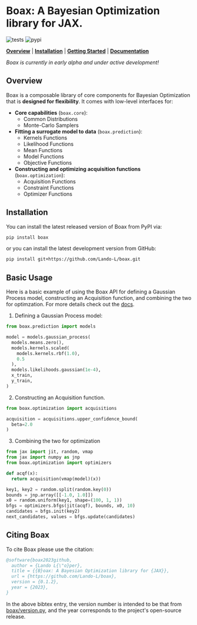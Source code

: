 # Boax: A Bayesian Optimization library for JAX.

![tests](https://github.com/Lando-L/boax/actions/workflows/tests.yml/badge.svg?branch=main)
![pypi](https://img.shields.io/pypi/v/boax)

[**Overview**](#overview)
| [**Installation**](#installation)
| [**Getting Started**](#getting-started)
| [**Documentation**](https://boax.readthedocs.io/en/latest/)

*Boax is currently in early alpha and under active development!*

## Overview

Boax is a composable library of core components for Bayesian Optimization that is **designed for flexibility**. It comes with low-level interfaces for:

* **Core capabilities** (`boax.core`):
  * Common Distributions
  * Monte-Carlo Samplers
* **Fitting a surrogate model to data** (`boax.prediction`):
  * Kernels Functions
  * Likelihood Functions
  * Mean Functions
  * Model Functions
  * Objective Functions
* **Constructing and optimizing acquisition functions** (`boax.optimization`):
  * Acquisition Functions
  * Constraint Functions
  * Optimizer Functions

## Installation

You can install the latest released version of Boax from PyPI via:

```sh
pip install boax
```

or you can install the latest development version from GitHub:

```sh
pip install git+https://github.com/Lando-L/boax.git
```

## Basic Usage

Here is a basic example of using the Boax API for defining a Gaussian Process model, constructing an Acquisition function, and combining the two for optimzation. For more details check out the [docs](https://boax.readthedocs.io/en/latest/).

1. Defining a Gaussian Process model:

```python
from boax.prediction import models

model = models.gaussian_process(
  models.means.zero(),
  models.kernels.scaled(
    models.kernels.rbf(1.0),
    0.5
  ),
  models.likelihoods.gaussian(1e-4),
  x_train,
  y_train,
)
```

2. Constructing an Acquisition function.

```python
from boax.optimization import acquisitions

acquisition = acquisitions.upper_confidence_bound(
  beta=2.0
)
```

3. Combining the two for optimization

```python
from jax import jit, random, vmap
from jax import numpy as jnp
from boax.optimization import optimizers

def acqf(x):
  return acquisition(vmap(model)(x))

key1, key2 = random.split(random.key(0))
bounds = jnp.array([[-1.0, 1.0]])
x0 = random.uniform(key1, shape=(100, 1, 1))
bfgs = optimizers.bfgs(jit(acqf), bounds, x0, 10)
candidates = bfgs.init(key2)
next_candidates, values = bfgs.update(candidates)
```

## Citing Boax

To cite Boax please use the citation:

```bibtex
@software{boax2023github,
  author = {Lando L{\"o}per},
  title = {{B}oax: A Bayesian Optimization library for {JAX}},
  url = {https://github.com/Lando-L/boax},
  version = {0.1.2},
  year = {2023},
}
```

In the above bibtex entry, the version number
is intended to be that from [boax/version.py](https://github.com/Lando-L/boax/blob/main/boax/version.py), and the year corresponds to the project's open-source release.
